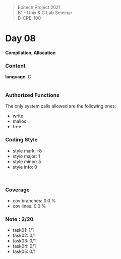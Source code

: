 > Epitech Project 2021 <br>
> B1 - Unix & C Lab Seminar<br>
> B-CPE-100

# Day 08
#### Compilation, Allocation

### Content
**language**: C<br>
<br>

### Authorized Functions
The only system calls allowed are the following ones:
- write
- malloc
- free

### Coding Style
- style mark: -8
- style major: 1
- style minor: 5
- style info: 0
<br>

### Coverage
- cov branches: 0.0 % 
- cov lines: 0.0 % 

### Note : 2/20
- task01: 1/1
- task02: 0/1
- task03: 0/1
- task04: 0/1
- task05: 0/1